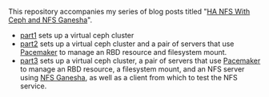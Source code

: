 This repository accompanies my series of blog posts titled "[HA NFS
With Ceph and NFS Ganesha][hanfs]".

[hanfs]: https://blog.oddbit.com/tag/series/ha-nfs/

- [part1](part1) sets up a virtual ceph cluster
- [part2](part2) sets up a virtual ceph cluster and a pair of servers
  that use [Pacemaker][] to manage an RBD resource and filesystem
  mount.
- [part3](part3) sets up a virtual ceph cluster, a pair of servers
  that use [Pacemaker][] to manage an RBD resource, a filesystem
  mount, and an NFS server using [NFS Ganesha][], as well as a client
  from which to test the NFS service.

[pacemaker]: https://wiki.clusterlabs.org/wiki/Pacemaker
[nfs ganesha]: https://github.com/nfs-ganesha/nfs-ganesha
